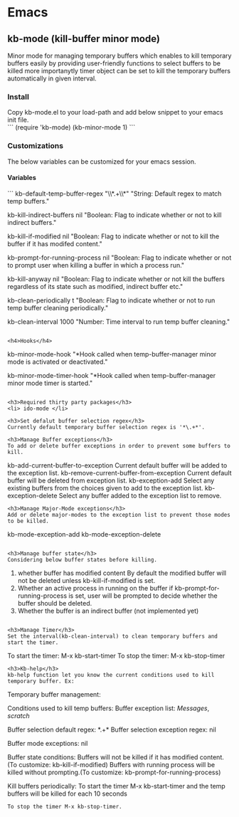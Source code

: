 <h1>Emacs</h1>

<h2>kb-mode (kill-buffer minor mode)</h2>
Minor mode for managing temporary buffers which enables to kill temporary buffers easily by providing user-friendly functions to select buffers to be killed more importanytly timer object can be set to kill the temporary buffers automatically in given interval.

<h3>Install</h3>
Copy kb-mode.el to your load-path and add below snippet to your emacs init file.</br>
```
    (require 'kb-mode)
    (kb-minor-mode 1)
```
<h3>Customizations</h3>
The below variables can be customized for your emacs session.
<h4>Variables</h4>
```
kb-default-temp-buffer-regex "\\*.+\\*"
  "String: Default regex to match temp buffers."

kb-kill-indirect-buffers nil
  "Boolean: Flag to indicate whether or not to kill indirect buffers."

kb-kill-if-modified nil
  "Boolean: Flag to indicate whether or not to kill the buffer if it has modifed content."

kb-prompt-for-running-process nil
  "Boolean: Flag to indicate whether or not to prompt user when killing a buffer in which a process run."

kb-kill-anyway nil 
  "Boolean: Flag to indicate whether or not kill the buffers regardless of its state such as modified, indirect buffer etc."

kb-clean-periodically t
  "Boolean: Flag to indicate whether or not to run temp buffer cleaning periodically."

kb-clean-interval 1000
  "Number: Time interval to run temp buffer cleaning."
```

<h4>Hooks</h4>
```
kb-minor-mode-hook
  "*Hook called when temp-buffer-manager minor mode is activated or deactivated."

kb-minor-mode-timer-hook
  "*Hook called when temp-buffer-manager minor mode timer is started."
```

<h3>Required thirty party packages</h3>
<li> ido-mode </li>

<h3>Set defalut buffer selection regex</h3>
Currently default temporary buffer selection regex is '*\.+*'.

<h3>Manage Buffer exceptions</h3>
To add or delete buffer exceptions in order to prevent some buffers to kill.
```
kb-add-current-buffer-to-exception
    Current default buffer will be added to the exception list.
kb-remove-current-buffer-from-exception
    Current default buffer will be deleted from exception list.
kb-exception-add 
    Select any existing buffers from the choices given to add to the exception list. 
kb-exception-delete
    Select any buffer added to the exception list to remove.
```
<h3>Manage Major-Mode exceptions</h3>
Add or delete major-modes to the exception list to prevent those modes to be killed.
```
kb-mode-exception-add
kb-mode-exception-delete
```

<h3>Manage buffer state</h3>
Considering below buffer states before killing.
```
1. whether buffer has modified content
    By default the modified buffer will not be deleted unless kb-kill-if-modified is set.
2. Whether an active process in running on the buffer
    if kb-prompt-for-running-process is set, user will be prompted to decide whether the buffer should be deleted.
3. Whether the buffer is an indirect buffer (not implemented yet)
```

<h3>Manage Timer</h3>
Set the interval(kb-clean-interval) to clean temporary buffers and start the timer.
```
To start the timer:
    M-x kb-start-timer
To stop the timer:
    M-x kb-stop-timer
```
<h3>Kb-help</h3>
kb-help function let you know the current conditions used to kill temporary buffer. Ex:
```
Temporary buffer management:

Conditions used to kill temp buffers:
Buffer exception list:
        *Messages*, *scratch*

Buffer selection default regex:
        \*.+\*
        Buffer selection exception regex:
        nil

Buffer mode exceptions:
    nil

Buffer state conditions:
        Buffers will not be killed if it has modified content.(To customize: kb-kill-if-modified)
	Buffers with running process will be killed without prompting.(To customize: kb-prompt-for-running-process)

Kill buffers periodically:
        To start the timer M-x kb-start-timer and the temp buffers will be killed for each 10 seconds

	To stop the timer M-x kb-stop-timer.
```
